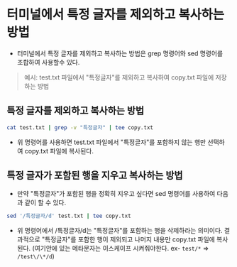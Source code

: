 # 터미널에서 특정 글자를 제외하고 복사하는 방법

- 터미널에서 특정 글자를 제외하고 복사하는 방법은 grep 명령어와 sed 명령어를 조합하여 사용할수 있다.

> 예시: test.txt 파일에서 "특정글자"를 제외하고 복사하여 copy.txt 파일에 저장하는 방법

## 특정 글자를 제외하고 복사하는 방법

```sh
cat test.txt | grep -v "특정글자" | tee copy.txt

```

- 위 명령어를 사용하면 test.txt 파일에서 "특정글자"를 포함하지 않는 행만 선택하여 copy.txt 파일에 복사된다.

## 특정 글자가 포함된 행을 지우고 복사하는 방법

- 만약 "특정글자"가 포함된 행을 정확히 지우고 싶다면 sed 명령어를 사용하여 다음과 같이 할 수 있다.

```sh
sed '/특정글자/d' test.txt | tee copy.txt

```

- 위 명령어에서 /특정글자/d는 "특정글자"를 포함하는 행을 삭제하라는 의미이다. 결과적으로 "특정글자"를 포함한 행이 제외되고 나머지 내용만 copy.txt 파일에 복사된다. (여기안에 있는 메타문자는 이스케이프 시켜줘야한다. ex- `test/*` => `/test\/\*/d`)
